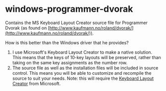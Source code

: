 windows-programmer-dvorak
=========================

Contains the MS Keyboard Layout Creator source file for Programmer Dvorak (as found on [http://www.kaufmann.no/roland/dvorak/](http://www.kaufmann.no/roland/dvorak/)).

How is this better than the Windows driver that he provides?

1. I use Microsoft's Keyboard Layout Creator to make a native solution. This means that the keys of 10-key layouts will be preserved, rather than taking on the same key assignments as the number row.
2. The source file as well as the installation files will be included in source control. This means you will be able to customize and recompile the source to suit your needs. Note: this will require the [Keyboard Layout Creator](http://msdn.microsoft.com/en-us/goglobal/bb964665.aspx) from Microsoft.
